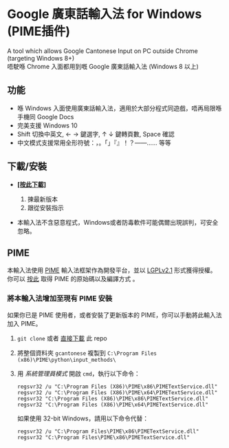 # Google 廣東話輸入法 for Windows (PIME插件)
A tool which allows Google Cantonese Input on PC outside Chrome (targeting Windows 8+)  
唔駛喺 Chrome 入面都用到嘅 Google 廣東話輸入法 (Windows 8 以上)

## 功能
*   喺 Windows 入面使用廣東話輸入法，適用於大部分程式同遊戲，唔再局限喺手機同 Google Docs
*   完美支援 Windows 10
*   Shift 切換中英文, ← → 鍵選字, ↑ ↓ 鍵轉頁數, Space 確認
*   中文模式支援常用全形符號：，。「」『』！？——…… 等等

## 下載/安裝
*   **[[按此下載]](https://github.com/tinycrate/gcantonese-ime/releases/)**

    1.   揀最新版本
    2.   跟從安裝指示

*   本輸入法不含惡意程式，Windows或者防毒軟件可能偶爾出現誤判，可安全忽略。

## PIME
本輸入法使用 [PIME](https://github.com/EasyIME/PIME) 輸入法框架作為開發平台，並以
[LGPLv2.1](https://www.gnu.org/licenses/old-licenses/lgpl-2.1.html) 形式獲得授權。
你可以 [按此](https://github.com/EasyIME/PIME) 取得 PIME 的原始碼以及編譯方式 。

### 將本輸入法增加至現有 PIME 安裝
如果你已是 PIME 使用者，或者安裝了更新版本的 PIME，你可以手動將此輸入法加入 PIME。

1. `git clone` 或者 [直接下載](https://github.com/tinycrate/gcantonese-ime/archive/master.zip) 此 repo
2. 將整個資料夾 `gcantonese` 複製到 `C:\Program Files (x86)\PIME\python\input_methods\`
3. 用 *系統管理員模式* 開啟 `cmd`，執行以下命令：

    ```
    regsvr32 /u "C:\Program Files (X86)\PIME\x86\PIMETextService.dll"
    regsvr32 /u "C:\Program Files (X86)\PIME\x64\PIMETextService.dll"
    regsvr32 "C:\Program Files (X86)\PIME\x86\PIMETextService.dll"
    regsvr32 "C:\Program Files (X86)\PIME\x64\PIMETextService.dll"
    ```
    
    如果使用 32-bit Windows，請用以下命令代替：
    
    ```
    regsvr32 /u "C:\Program Files\PIME\x86\PIMETextService.dll"
    regsvr32 "C:\Program Files\PIME\x86\PIMETextService.dll"
    ```    
